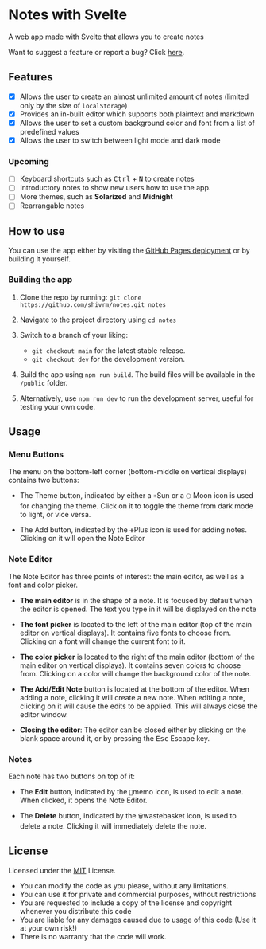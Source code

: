 # Notes with Svelte

A web app made with Svelte that allows you to create notes

Want to suggest a feature or report a bug? Click [here](https://github.com/shivrm/notes/issues/new).

## Features
 - [x] Allows the user to create an almost unlimited amount of notes (limited only by the size of `localStorage`)
 - [x] Provides an in-built editor which supports both plaintext and markdown
 - [x] Allows the user to set a custom background color and font from a list of predefined values
 - [x] Allows the user to switch between light mode and dark mode

### Upcoming
 - [ ] Keyboard shortcuts such as <kbd>Ctrl</kbd> + <kbd>N</kbd> to create notes
 - [ ] Introductory notes to show new users how to use the app.
 - [ ] More themes, such as **Solarized** and **Midnight**
 - [ ] Rearrangable notes

## How to use
 
 You can use the app either by visiting the [GitHub Pages deployment](https://shivram.ml/notes) or by building it yourself.

### Building the app
1. Clone the repo by running: `git clone https://github.com/shivrm/notes.git notes`

2. Navigate to the project directory using `cd notes`

3. Switch to a branch of your liking: 
	- `git checkout main` for the latest stable release.
	- `git checkout dev` for the development version.

4. Build the app using `npm run build`. The build files will be available in the `/public` folder.

5. Alternatively, use `npm run dev` to run the development server, useful for testing your own code.

## Usage

### Menu Buttons

The menu on the bottom-left corner (bottom-middle on vertical displays) contains two buttons:

 - The Theme button, indicated by either a `☀`Sun or a `🌕` Moon icon is used for changing the theme. Click on it to toggle the theme from dark mode to light, or vice versa.

 - The Add button, indicated by the `➕`Plus icon is used for adding notes. Clicking on it will open the Note Editor

### Note Editor

The Note Editor has three points of interest: the main editor, as well as a font and color picker.

 - **The main editor** is in the shape of a note. It is focused by default when the editor is opened. The text you type in it will be displayed on the note

 - **The font picker** is located to the left of the main editor (top of the main editor on vertical displays). It contains five fonts to choose from. Clicking on a font will change the current font to it.

 - **The color picker** is located to the right of the main editor (bottom of the main editor on vertical displays). It contains seven colors to choose from. Clicking on a color will change the background color of the note.

 - **The Add/Edit Note** button is located at the bottom of the editor. When adding a note, clicking it will create a new note. When editing a note, clicking on it will cause the edits to be applied. This will always close the editor window.

 - **Closing the editor**: The editor can be closed either by clicking on the blank space around it, or by pressing the <kbd>Esc</kbd> Escape key.

### Notes

Each note has two buttons on top of it:

 - The **Edit** button, indicated by the `📝`memo icon, is used to edit a note. When clicked, it opens the Note Editor.

 - The **Delete** button, indicated by the `🗑`wastebasket icon, is used to delete a note. Clicking it will immediately delete the note.

## License

Licensed under the [MIT](https://github.com/shivrm/notes/blob/main/LICENSE) License.

 - You can modify the code as you please, without any limitations.
 - You can use it for private and commercial purposes, without restrictions
 - You are requested to include a copy of the license and copyright whenever you distribute this code
 - You are liable for any damages caused due to usage of this code (Use it at your own risk!)
 - There is no warranty that the code will work.
